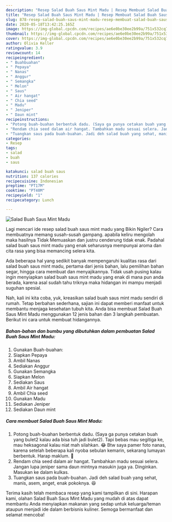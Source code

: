 ```yaml
---
description: "Resep Salad Buah Saus Mint Madu | Resep Membuat Salad Buah Saus Mint Madu Yang Sempurna"
title: "Resep Salad Buah Saus Mint Madu | Resep Membuat Salad Buah Saus Mint Madu Yang Sempurna"
slug: 878-resep-salad-buah-saus-mint-madu-resep-membuat-salad-buah-saus-mint-madu-yang-sempurna
date: 2020-05-18T13:42:25.165Z
image: https://img-global.cpcdn.com/recipes/ae6e0be30ee2b99a/751x532cq70/salad-buah-saus-mint-madu-foto-resep-utama.jpg
thumbnail: https://img-global.cpcdn.com/recipes/ae6e0be30ee2b99a/751x532cq70/salad-buah-saus-mint-madu-foto-resep-utama.jpg
cover: https://img-global.cpcdn.com/recipes/ae6e0be30ee2b99a/751x532cq70/salad-buah-saus-mint-madu-foto-resep-utama.jpg
author: Olivia Keller
ratingvalue: 3.9
reviewcount: 14
recipeingredient:
- " Buahbuahan"
- " Pepaya"
- " Nanas"
- " Anggur"
- " Semangka"
- " Melon"
- " Saus"
- " Air hangat"
- " Chia seed"
- " Madu"
- " Jeniper"
- " Daun mint"
recipeinstructions:
- "Potong buah-buahan berbentuk dadu. (Saya ga punya cetakan buah yang bulet2 kalau ada bisa tuh jadi bulet2). Tapi bebas mau segitiga ke, mau heksagonal kalau niat mah silahkan. 😂 Btw saya pamer foto nanas, karena setelah beberapa kali nyoba sebulan kemarin, sekarang lumayan berbentuk. Harap maklum. 🤣"
- "Rendam chia seed dalam air hangat. Tambahkan madu sesuai selera. Jangan lupa jeniper sama daun mintnya masukin juga ya. Dinginkan. Masukan ke dalam kulkas."
- "Tuangkan saus pada buah-buahan. Jadi deh salad buah yang sehat, manis, asem, anget, enak pokoknya. 😆"
categories:
- Resep
tags:
- salad
- buah
- saus

katakunci: salad buah saus 
nutrition: 137 calories
recipecuisine: Indonesian
preptime: "PT17M"
cooktime: "PT40M"
recipeyield: "1"
recipecategory: Lunch

---
```



![Salad Buah Saus Mint Madu](https://img-global.cpcdn.com/recipes/ae6e0be30ee2b99a/751x532cq70/salad-buah-saus-mint-madu-foto-resep-utama.jpg)

Lagi mencari ide resep salad buah saus mint madu yang Bikin Ngiler? Cara membuatnya memang susah-susah gampang. apabila keliru mengolah maka hasilnya Tidak Memuaskan dan justru cenderung tidak enak. Padahal salad buah saus mint madu yang enak seharusnya mempunyai aroma dan cita rasa yang bisa memancing selera kita.

Ada beberapa hal yang sedikit banyak mempengaruhi kualitas rasa dari salad buah saus mint madu, pertama dari jenis bahan, lalu pemilihan bahan segar, hingga cara membuat dan menyajikannya. Tidak usah pusing kalau ingin menyiapkan salad buah saus mint madu yang enak di mana pun anda berada, karena asal sudah tahu triknya maka hidangan ini mampu menjadi suguhan spesial.




Nah, kali ini kita coba, yuk, kreasikan salad buah saus mint madu sendiri di rumah. Tetap berbahan sederhana, sajian ini dapat memberi manfaat untuk membantu menjaga kesehatan tubuh kita. Anda bisa membuat Salad Buah Saus Mint Madu menggunakan 12 jenis bahan dan 3 langkah pembuatan. Berikut ini cara untuk membuat hidangannya.

<!--inarticleads1-->

##### Bahan-bahan dan bumbu yang dibutuhkan dalam pembuatan Salad Buah Saus Mint Madu:

1. Gunakan  Buah-buahan:
1. Siapkan  Pepaya
1. Ambil  Nanas
1. Sediakan  Anggur
1. Gunakan  Semangka
1. Siapkan  Melon
1. Sediakan  Saus
1. Ambil  Air hangat
1. Ambil  Chia seed
1. Gunakan  Madu
1. Sediakan  Jeniper
1. Sediakan  Daun mint




<!--inarticleads2-->

##### Cara membuat Salad Buah Saus Mint Madu:

1. Potong buah-buahan berbentuk dadu. (Saya ga punya cetakan buah yang bulet2 kalau ada bisa tuh jadi bulet2). Tapi bebas mau segitiga ke, mau heksagonal kalau niat mah silahkan. 😂 Btw saya pamer foto nanas, karena setelah beberapa kali nyoba sebulan kemarin, sekarang lumayan berbentuk. Harap maklum. 🤣
1. Rendam chia seed dalam air hangat. Tambahkan madu sesuai selera. Jangan lupa jeniper sama daun mintnya masukin juga ya. Dinginkan. Masukan ke dalam kulkas.
1. Tuangkan saus pada buah-buahan. Jadi deh salad buah yang sehat, manis, asem, anget, enak pokoknya. 😆




Terima kasih telah membaca resep yang kami tampilkan di sini. Harapan kami, olahan Salad Buah Saus Mint Madu yang mudah di atas dapat membantu Anda menyiapkan makanan yang sedap untuk keluarga/teman ataupun menjadi ide dalam berbisnis kuliner. Semoga bermanfaat dan selamat mencoba!
